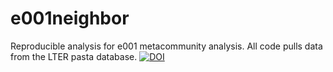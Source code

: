 # e001neighbor
Reproducible analysis for e001 metacommunity analysis. All code pulls data from the LTER pasta database.
[![DOI](https://zenodo.org/badge/274988837.svg)](https://zenodo.org/badge/latestdoi/274988837)
